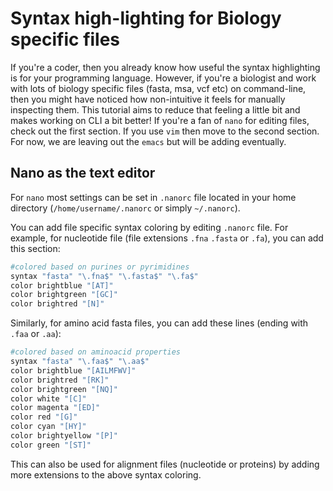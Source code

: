 # Syntax high-lighting for Biology specific files

If you're a coder, then you already know how useful the syntax highlighting is for your programming language. However, if you're a biologist and work with lots of biology specific files (fasta, msa, vcf etc) on command-line, then you might have noticed how non-intuitive it feels for manually inspecting them. This tutorial aims to reduce that feeling a little bit and makes working on CLI a bit better! If you're a fan of `nano` for editing files, check out the first section. If you use `vim` then move to the second section. For now, we are leaving out the `emacs` but will be adding eventually.

## Nano as the text editor

For `nano` most settings can be set in `.nanorc` file located in your home directory (`/home/username/.nanorc` or simply `~/.nanorc`).

You can add file specific syntax coloring by editing `.nanorc` file. For example, for nucleotide file (file extensions `.fna` `.fasta` or `.fa`), you can add this section:

```bash
#colored based on purines or pyrimidines
syntax "fasta" "\.fna$" "\.fasta$" "\.fa$"
color brightblue "[AT]"
color brightgreen "[GC]"
color brightred "[N]"
```


Similarly, for amino acid fasta files, you can add these lines (ending with `.faa` or `.aa`):


```bash
#colored based on aminoacid properties
syntax "fasta" "\.faa$" "\.aa$"
color brightblue "[AILMFWV]"
color brightred "[RK]"
color brightgreen "[NQ]"
color white "[C]"
color magenta "[ED]"
color red "[G]"
color cyan "[HY]"
color brightyellow "[P]"
color green "[ST]"
```

This can also be used for alignment files (nucleotide or proteins) by adding more extensions to the above syntax coloring.
